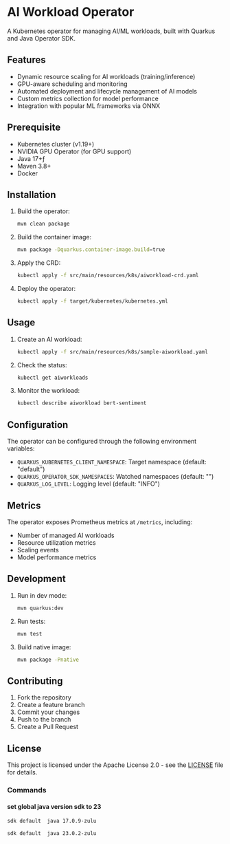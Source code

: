 # AI Workload Operator

A Kubernetes operator for managing AI/ML workloads, built with Quarkus and Java Operator SDK.

## Features

- Dynamic resource scaling for AI workloads (training/inference)
- GPU-aware scheduling and monitoring
- Automated deployment and lifecycle management of AI models
- Custom metrics collection for model performance
- Integration with popular ML frameworks via ONNX

## Prerequisite

- Kubernetes cluster (v1.19+)
- NVIDIA GPU Operator (for GPU support)
- Java 17+ƒ
- Maven 3.8+
- Docker

## Installation

1. Build the operator:

   ```bash
   mvn clean package
   ```

2. Build the container image:

   ```bash
   mvn package -Dquarkus.container-image.build=true
   ```

3. Apply the CRD:

   ```bash
   kubectl apply -f src/main/resources/k8s/aiworkload-crd.yaml
   ```

4. Deploy the operator:
   ```bash
   kubectl apply -f target/kubernetes/kubernetes.yml
   ```

## Usage

1. Create an AI workload:

   ```bash
   kubectl apply -f src/main/resources/k8s/sample-aiworkload.yaml
   ```

2. Check the status:

   ```bash
   kubectl get aiworkloads
   ```

3. Monitor the workload:
   ```bash
   kubectl describe aiworkload bert-sentiment
   ```

## Configuration

The operator can be configured through the following environment variables:

- `QUARKUS_KUBERNETES_CLIENT_NAMESPACE`: Target namespace (default: "default")
- `QUARKUS_OPERATOR_SDK_NAMESPACES`: Watched namespaces (default: "")
- `QUARKUS_LOG_LEVEL`: Logging level (default: "INFO")

## Metrics

The operator exposes Prometheus metrics at `/metrics`, including:

- Number of managed AI workloads
- Resource utilization metrics
- Scaling events
- Model performance metrics

## Development

1. Run in dev mode:

   ```bash
   mvn quarkus:dev
   ```

2. Run tests:

   ```bash
   mvn test
   ```

3. Build native image:
   ```bash
   mvn package -Pnative
   ```

## Contributing

1. Fork the repository
2. Create a feature branch
3. Commit your changes
4. Push to the branch
5. Create a Pull Request

## License

This project is licensed under the Apache License 2.0 - see the [LICENSE](LICENSE) file for details.

### Commands

#### set global java version sdk to 23

```bash
sdk default  java 17.0.9-zulu
```

```bash
sdk default  java 23.0.2-zulu
```
